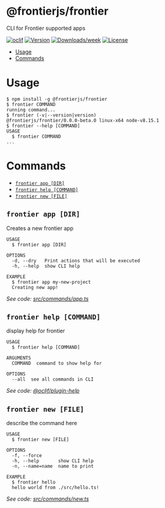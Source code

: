 @frontierjs/frontier
====================

CLI for Frontier supported apps

[![oclif](https://img.shields.io/badge/cli-oclif-brightgreen.svg)](https://oclif.io)
[![Version](https://img.shields.io/npm/v/@frontierjs/frontier.svg)](https://npmjs.org/package/@frontierjs/frontier)
[![Downloads/week](https://img.shields.io/npm/dw/@frontierjs/frontier.svg)](https://npmjs.org/package/@frontierjs/frontier)
[![License](https://img.shields.io/npm/l/@frontierjs/frontier.svg)](https://github.com/jdkdev/frontier-cli/blob/master/package.json)

<!-- toc -->
* [Usage](#usage)
* [Commands](#commands)
<!-- tocstop -->
# Usage
<!-- usage -->
```sh-session
$ npm install -g @frontierjs/frontier
$ frontier COMMAND
running command...
$ frontier (-v|--version|version)
@frontierjs/frontier/0.0.0-beta.0 linux-x64 node-v8.15.1
$ frontier --help [COMMAND]
USAGE
  $ frontier COMMAND
...
```
<!-- usagestop -->
# Commands
<!-- commands -->
* [`frontier app [DIR]`](#frontier-app-dir)
* [`frontier help [COMMAND]`](#frontier-help-command)
* [`frontier new [FILE]`](#frontier-new-file)

## `frontier app [DIR]`

Creates a new frontier app

```
USAGE
  $ frontier app [DIR]

OPTIONS
  -d, --dry   Print actions that will be executed
  -h, --help  show CLI help

EXAMPLE
  $ frontier app my-new-project
  Creating new app!
```

_See code: [src/commands/app.ts](https://github.com/jdkdev/frontier-cli/blob/v0.0.0-beta.0/src/commands/app.ts)_

## `frontier help [COMMAND]`

display help for frontier

```
USAGE
  $ frontier help [COMMAND]

ARGUMENTS
  COMMAND  command to show help for

OPTIONS
  --all  see all commands in CLI
```

_See code: [@oclif/plugin-help](https://github.com/oclif/plugin-help/blob/v2.2.3/src/commands/help.ts)_

## `frontier new [FILE]`

describe the command here

```
USAGE
  $ frontier new [FILE]

OPTIONS
  -f, --force
  -h, --help       show CLI help
  -n, --name=name  name to print

EXAMPLE
  $ frontier hello
  hello world from ./src/hello.ts!
```

_See code: [src/commands/new.ts](https://github.com/jdkdev/frontier-cli/blob/v0.0.0-beta.0/src/commands/new.ts)_
<!-- commandsstop -->
